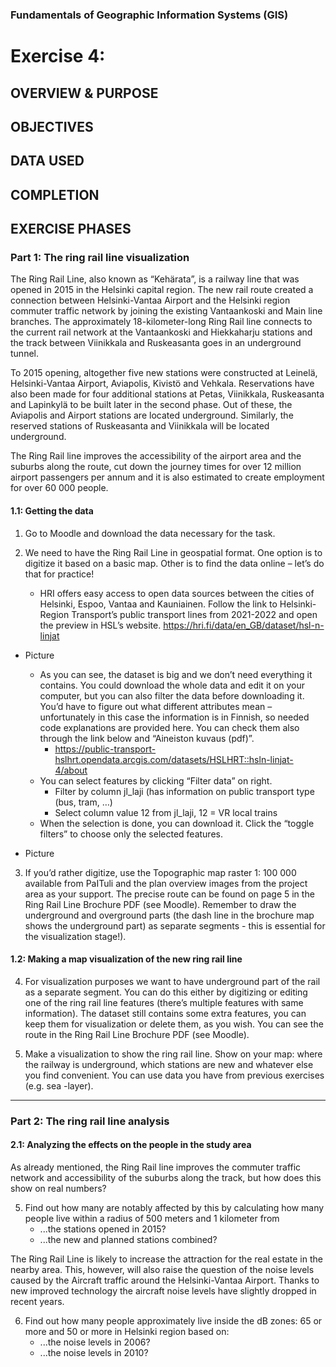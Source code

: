 ### Fundamentals of Geographic Information Systems (GIS)

# Exercise 4: 

## OVERVIEW & PURPOSE

## OBJECTIVES

## DATA USED

## COMPLETION

## EXERCISE PHASES

### Part 1: The ring rail line visualization
The Ring Rail Line, also known as “Kehärata”, is a railway line that was opened in 2015 in the Helsinki capital region. The new rail route created a connection between Helsinki-Vantaa Airport and the Helsinki region commuter traffic network by joining the existing Vantaankoski and Main line branches. The approximately 18-kilometer-long Ring Rail line connects to the current rail network at the Vantaankoski and Hiekkaharju stations and the track between Viinikkala and Ruskeasanta goes in an underground tunnel.

To 2015 opening, altogether five new stations were constructed at Leinelä, Helsinki-Vantaa Airport, Aviapolis, Kivistö and Vehkala. Reservations have also been made for four additional stations at Petas, Viinikkala, Ruskeasanta and Lapinkylä to be built later in the second phase. Out of these, the Aviapolis and Airport stations are located underground. Similarly, the reserved stations of Ruskeasanta and Viinikkala will be located underground.

The Ring Rail line improves the accessibility of the airport area and the suburbs along the route, cut down the journey times for over 12 million airport passengers per annum and it is also estimated to create employment for over 60 000 people.

#### 1.1: Getting the data
1. Go to Moodle and download the data necessary for the task.

2. We need to have the Ring Rail Line in geospatial format. One option is to digitize it based on a basic map. Other is to find the data online – let’s do that for practice!
	- HRI offers easy access to open data sources between the cities of Helsinki, Espoo, Vantaa and Kauniainen. Follow the link to Helsinki-Region Transport’s public transport lines from 2021-2022 and open the preview in HSL’s website. https://hri.fi/data/en_GB/dataset/hsl-n-linjat

- Picture 

	- As you can see, the dataset is big and we don’t need everything it contains. You could download the whole data and edit it on your computer, but you can also filter the data before downloading it. You’d have to figure out what different attributes mean – unfortunately in this case the information is in Finnish, so needed code explanations are provided here. You can check them also through the link below and “Aineiston kuvaus (pdf)”.
		- https://public-transport-hslhrt.opendata.arcgis.com/datasets/HSLHRT::hsln-linjat-4/about
	- You can select features by clicking “Filter data” on right.
		- Filter by column jl_laji (has information on public transport type (bus, tram, …)
		- Select column value 12 from jl_laji, 12 = VR local trains
	- When the selection is done, you can download it. Click the “toggle filters” to choose only the selected features.

- Picture 

3. If you’d rather digitize, use the Topographic map raster 1: 100 000 available from PaITuli and the plan overview images from the project area as your support. The precise route can be found on page 5 in the Ring Rail Line Brochure PDF (see Moodle). Remember to draw the underground and overground parts (the dash line in the brochure map shows the underground part) as separate segments - this is essential for the visualization stage!).

#### 1.2: Making a map visualization of the new ring rail line
4. For visualization purposes we want to have underground part of the rail as a separate segment. You can do this either by digitizing or editing one of the ring rail line features (there’s multiple features with same information). The dataset still contains some extra features, you can keep them for visualization or delete them, as you wish. You can see the route in the Ring Rail Line Brochure PDF (see Moodle).

5. Make a visualization to show the ring rail line. Show on your map: where the railway is underground, which stations are new and whatever else you find convenient. You can use data you have from previous exercises (e.g. sea -layer).

---

### Part 2: The ring rail line analysis
#### 2.1: Analyzing the effects on the people in the study area
As already mentioned, the Ring Rail line improves the commuter traffic network and accessibility of the suburbs along the track, but how does this show on real numbers?

5. Find out how many are notably affected by this by calculating how many people live within a radius of 500 meters and 1 kilometer from
	- ...the stations opened in 2015?
	- ...the new and planned stations combined?

The Ring Rail Line is likely to increase the attraction for the real estate in the nearby area. This, however, will also raise the question of the noise levels caused by the Aircraft traffic around the Helsinki-Vantaa Airport. Thanks to new improved technology the aircraft noise levels have slightly dropped in recent years.

6. Find out how many people approximately live inside the dB zones: 65 or more and 50 or more in Helsinki region based on:
	- ...the noise levels in 2006?
	- ...the noise levels in 2010?

<!--stackedit_data:
eyJkaXNjdXNzaW9ucyI6eyJFdFByYk5zWUdNWWhPWXRSIjp7In
N0YXJ0IjoxNDUyLCJlbmQiOjE0NTgsInRleHQiOiJNb29kbGUi
fSwicjFuaW14MW1CdWx6YVhkViI6eyJzdGFydCI6MTk2MSwiZW
5kIjoxOTcwLCJ0ZXh0IjoiLSBQaWN0dXJlIn0sIkNVTHg0QmVW
RFZzMm5GSUEiOnsic3RhcnQiOjI4MzUsImVuZCI6Mjg0NCwidG
V4dCI6Ii0gUGljdHVyZSJ9LCJHMTlOS0JJTGloREF2ME5FIjp7
InN0YXJ0IjozMzUyLCJlbmQiOjM3NjcsInRleHQiOiI0LiBGb3
IgdmlzdWFsaXphdGlvbiBwdXJwb3NlcyB3ZSB3YW50IHRvIGhh
dmUgdW5kZXJncm91bmQgcGFydCBvZiB0aGUgcmFpbCBhcyBh4o
CmIn0sIkw0MmtOUERvR0NjcEZTdGsiOnsic3RhcnQiOjM3Njks
ImVuZCI6NDAwMywidGV4dCI6IjUuIE1ha2UgYSB2aXN1YWxpem
F0aW9uIHRvIHNob3cgdGhlIHJpbmcgcmFpbCBsaW5lLiBTaG93
IG9uIHlvdXIgbWFwOiB3aGVyZSB0aGXigKYifSwiVlZoRndjYT
RQcVlPRXREQiI6eyJzdGFydCI6NDA1NSwiZW5kIjo0MTEzLCJ0
ZXh0IjoiMi4xOiBBbmFseXppbmcgdGhlIGVmZmVjdHMgb24gdG
hlIHBlb3BsZSBpbiB0aGUgc3R1ZHkgYXJlYSJ9fSwiY29tbWVu
dHMiOnsiSHUxb2w3R2lGNmhCdDNjSSI6eyJkaXNjdXNzaW9uSW
QiOiJFdFByYk5zWUdNWWhPWXRSIiwic3ViIjoiZ2g6NDAzMDQ3
ODgiLCJ0ZXh0IjoiQ29ycmVjdCIsImNyZWF0ZWQiOjE2ODY4OT
g0MDY4MTJ9LCJJdUc3aE5hT2k0UklhZktlIjp7ImRpc2N1c3Np
b25JZCI6InIxbmlteDFtQnVsemFYZFYiLCJzdWIiOiJnaDo0MD
MwNDc4OCIsInRleHQiOiJBZGQgcGljdHVyZSIsImNyZWF0ZWQi
OjE2ODY4OTg3NTU5NDB9LCJXSE9hbEd4NWh5dkVKOENFIjp7Im
Rpc2N1c3Npb25JZCI6IkNVTHg0QmVWRFZzMm5GSUEiLCJzdWIi
OiJnaDo0MDMwNDc4OCIsInRleHQiOiJBZGQgcGljdHVyZSIsIm
NyZWF0ZWQiOjE2ODY4OTg3ODc4MDV9LCJ0ZXowbTJhdDN6WExm
WHJjIjp7ImRpc2N1c3Npb25JZCI6IkcxOU5LQklMaWhEQXYwTk
UiLCJzdWIiOiJnaDo0MDMwNDc4OCIsInRleHQiOiJXcml0ZSB0
aGlzIG91dCB3aXRoIG1vcmUgaW5zdHJ1Y3Rpb25zLCBlLmcuIH
JlbWluZCBob3cgdG8gZGlnaXRpemUsIGhvdyB0byBlZGl0IGV4
aXN0aW5nIGZlYXR1cmVzLCBldGMiLCJjcmVhdGVkIjoxNjg2OD
k4OTI1MzE3fSwiRU5aY0pwNHRGdlhxenliRiI6eyJkaXNjdXNz
aW9uSWQiOiJHMTlOS0JJTGloREF2ME5FIiwic3ViIjoiZ2g6ND
AzMDQ3ODgiLCJ0ZXh0IjoiVGVzdCB0aGlzIHNlY3Rpb24gd2hl
biB3cml0aW5nIHNpbmNlIGl0IHdhcyB0cmlja3kgd2hlbiBJIG
RpZCBpdCIsImNyZWF0ZWQiOjE2ODY4OTg5NDAwOTN9LCJpczg0
Z09jRnprRHd0TXlWIjp7ImRpc2N1c3Npb25JZCI6Ikw0MmtOUE
RvR0NjcEZTdGsiLCJzdWIiOiJnaDo0MDMwNDc4OCIsInRleHQi
OiJHaXZlIHNvbWUgbW9yZSBoaW50cyBvbiBob3cgdG8gZG8gdG
hpcyIsImNyZWF0ZWQiOjE2ODY4OTkwMDkwMTN9LCJHVU1tQ1RK
aEt4azRQU2lOIjp7ImRpc2N1c3Npb25JZCI6IlZWaEZ3Y2E0UH
FZT0V0REIiLCJzdWIiOiJnaDo0MDMwNDc4OCIsInRleHQiOiJB
ZGQgc2VjdGlvbiBpbiBtb29kbGUgd2hlcmUgdG8gZmlsbCBpbi
BhbnN3ZXJzIGZvciB0aGVzZSIsImNyZWF0ZWQiOjE2ODY4OTky
NDQ5OTd9fSwiaGlzdG9yeSI6Wy02MTQyNDA3MTIsLTEzODAxNT
EyODgsNzMwOTk4MTE2XX0=
-->